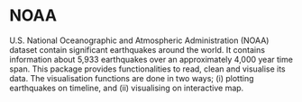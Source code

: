 # NOAA

U.S. National Oceanographic and Atmospheric Administration (NOAA) dataset contain significant earthquakes around the world. 
It contains information about 5,933 earthquakes over an approximately 4,000 year time span. This package provides functionalities 
to read, clean and visualise its data. The visualisation functions are done in two ways; (i) plotting earthquakes on timeline, and 
(ii) visualising on interactive map.
